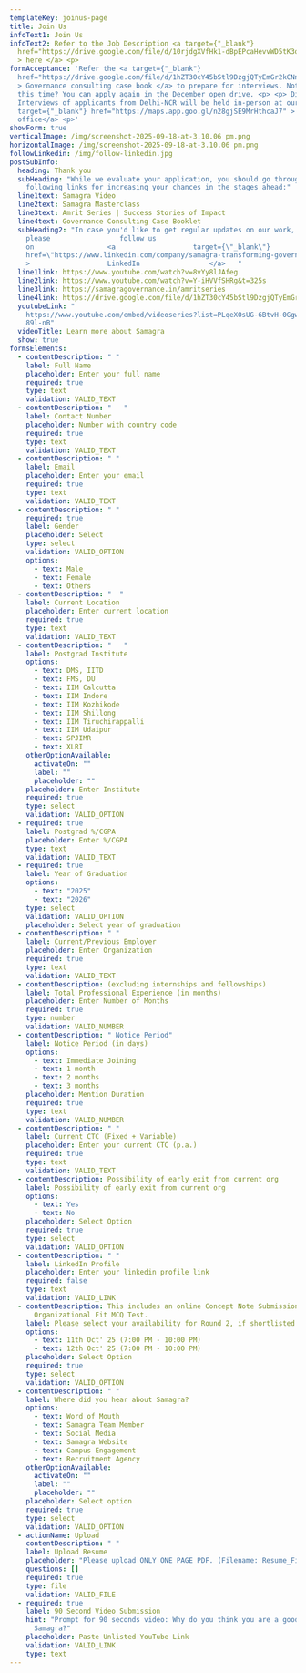 ```yaml
---
templateKey: joinus-page
title: Join Us
infoText1: Join Us
infoText2: Refer to the Job Description <a target={"_blank"}
  href="https://drive.google.com/file/d/10rjdgXVfHk1-dBpEPcaHevvWD5tK3qdT/view"
  > here </a> <p>
formAcceptance: 'Refer the <a target={"_blank"}
  href="https://drive.google.com/file/d/1hZT30cY45bStl9DzgjQTyEmGr2kCNnWg/view?usp=sharing"
  > Governance consulting case book </a> to prepare for interviews. Not eligible
  this time? You can apply again in the December open drive. <p> <p> Disclaimer:
  Interviews of applicants from Delhi-NCR will be held in-person at our <a
  target={"_blank"} href="https://maps.app.goo.gl/n28gjSE9MrHthcaJ7" > Delhi
  office</a> <p>'
showForm: true
verticalImage: /img/screenshot-2025-09-18-at-3.10.06 pm.png
horizontalImage: /img/screenshot-2025-09-18-at-3.10.06 pm.png
followLinkedin: /img/follow-linkedin.jpg
postSubInfo:
  heading: Thank you
  subHeading: "While we evaluate your application, you should go through the
    following links for increasing your chances in the stages ahead:"
  line1text: Samagra Video
  line2text: Samagra Masterclass
  line3text: Amrit Series | Success Stories of Impact
  line4text: Governance Consulting Case Booklet
  subHeading2: "In case you'd like to get regular updates on our work,
    please                 follow us
    on                  <a                   target={\"_blank\"}                   \
    href=\"https://www.linkedin.com/company/samagra-transforming-governance/\"                 \
    >                   LinkedIn                 </a>   "
  line1link: https://www.youtube.com/watch?v=8vYy8lJAfeg
  line2link: https://www.youtube.com/watch?v=Y-iHVVfSHRg&t=325s
  line3link: https://samagragovernance.in/amritseries
  line4link: https://drive.google.com/file/d/1hZT30cY45bStl9DzgjQTyEmGr2kCNnWg/view
  youtubeLink: "
    https://www.youtube.com/embed/videoseries?list=PLqeXOsUG-6BtvH-0GgwRGX9Z2uO\
    89l-nB"
  videoTitle: Learn more about Samagra
  show: true
formsElements:
  - contentDescription: " "
    label: Full Name
    placeholder: Enter your full name
    required: true
    type: text
    validation: VALID_TEXT
  - contentDescription: "   "
    label: Contact Number
    placeholder: Number with country code
    required: true
    type: text
    validation: VALID_TEXT
  - contentDescription: " "
    label: Email
    placeholder: Enter your email
    required: true
    type: text
    validation: VALID_TEXT
  - contentDescription: " "
    required: true
    label: Gender
    placeholder: S﻿elect
    type: select
    validation: VALID_OPTION
    options:
      - text: Male
      - text: Female
      - text: Others
  - contentDescription: "  "
    label: Current Location
    placeholder: Enter current location
    required: true
    type: text
    validation: VALID_TEXT
  - contentDescription: "   "
    label: Postgrad Institute
    options:
      - text: DMS, IITD
      - text: FMS, DU
      - text: IIM Calcutta
      - text: IIM Indore
      - text: IIM Kozhikode
      - text: IIM Shillong
      - text: IIM Tiruchirappalli
      - text: IIM Udaipur
      - text: SPJIMR
      - text: XLRI
    otherOptionAvailable:
      activateOn: ""
      label: ""
      placeholder: ""
    placeholder: Enter Institute
    required: true
    type: select
    validation: VALID_OPTION
  - required: true
    label: Postgrad %/CGPA
    placeholder: Enter %/CGPA
    type: text
    validation: VALID_TEXT
  - required: true
    label: Year of Graduation
    options:
      - text: "2025"
      - text: "2026"
    type: select
    validation: VALID_OPTION
    placeholder: S﻿elect year of graduation
  - contentDescription: " "
    label: Current/Previous Employer
    placeholder: Enter Organization
    required: true
    type: text
    validation: VALID_TEXT
  - contentDescription: (excluding internships and fellowships)
    label: Total Professional Experience (in months)
    placeholder: Enter Number of Months
    required: true
    type: number
    validation: VALID_NUMBER
  - contentDescription: " Notice Period"
    label: Notice Period (in days)
    options:
      - text: Immediate Joining
      - text: 1 month
      - text: 2 months
      - text: 3 months
    placeholder: Mention Duration
    required: true
    type: text
    validation: VALID_NUMBER
  - contentDescription: " "
    label: Current CTC (Fixed + Variable)
    placeholder: Enter your current CTC (p.a.)
    required: true
    type: text
    validation: VALID_TEXT
  - contentDescription: Possibility of early exit from current org
    label: Possibility of early exit from current org
    options:
      - text: Yes
      - text: No
    placeholder: Select Option
    required: true
    type: select
    validation: VALID_OPTION
  - contentDescription: " "
    label: LinkedIn Profile
    placeholder: Enter your linkedin profile link
    required: false
    type: text
    validation: VALID_LINK
  - contentDescription: This includes an online Concept Note Submission +
      Organizational Fit MCQ Test.
    label: Please select your availability for Round 2, if shortlisted
    options:
      - text: 11th Oct' 25 (7:00 PM - 10:00 PM)
      - text: 12th Oct' 25 (7:00 PM - 10:00 PM)
    placeholder: Select Option
    required: true
    type: select
    validation: VALID_OPTION
  - contentDescription: " "
    label: Where did you hear about Samagra?
    options:
      - text: Word of Mouth
      - text: Samagra Team Member
      - text: Social Media
      - text: Samagra Website
      - text: Campus Engagement
      - text: Recruitment Agency
    otherOptionAvailable:
      activateOn: ""
      label: ""
      placeholder: ""
    placeholder: S﻿elect option
    required: true
    type: select
    validation: VALID_OPTION
  - actionName: Upload
    contentDescription: " "
    label: Upload Resume
    placeholder: "Please upload ONLY ONE PAGE PDF. (Filename: Resume_Firstname Lastname)"
    questions: []
    required: true
    type: file
    validation: VALID_FILE
  - required: true
    label: 90 Second Video Submission
    hint: "Prompt for 90 seconds video: Why do you think you are a good fit for
      Samagra?"
    placeholder: P﻿aste Unlisted YouTube Link
    validation: VALID_LINK
    type: text
---
```

